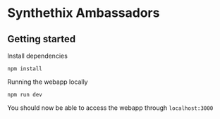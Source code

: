 # Synthethix Ambassadors

## Getting started

Install dependencies

```
npm install
```

Running the webapp locally

```
npm run dev
```

You should now be able to access the webapp through `localhost:3000`
